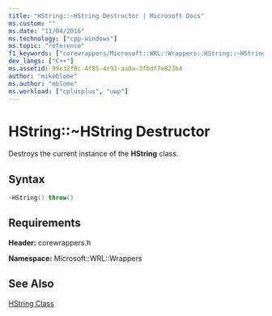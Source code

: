 ```yaml
---
title: "HString::~HString Destructor | Microsoft Docs"
ms.custom: ""
ms.date: "11/04/2016"
ms.technology: ["cpp-windows"]
ms.topic: "reference"
f1_keywords: ["corewrappers/Microsoft::WRL::Wrappers::HString::~HString"]
dev_langs: ["C++"]
ms.assetid: 99e32f8c-4f85-4c93-aa0a-3fbdf7e823b4
author: "mikeblome"
ms.author: "mblome"
ms.workload: ["cplusplus", "uwp"]
---
```

# HString::~HString Destructor

Destroys the current instance of the **HString** class.

## Syntax

```cpp
~HString() throw()  
```

## Requirements

**Header:** corewrappers.h

**Namespace:** Microsoft::WRL::Wrappers

## See Also

[HString Class](../windows/hstring-class.md)
